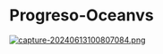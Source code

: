 # Progreso-Oceanvs

[![capture-20240613100807084.png](https://i.postimg.cc/K8YtsTwJ/capture-20240613100807084.png)](https://postimg.cc/3dPykkKv)
